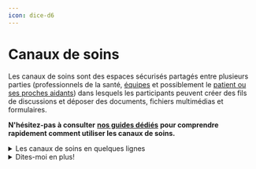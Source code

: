 ```yaml
---
icon: dice-d6
---
```


# Canaux de soins

Les canaux de soins sont des espaces sécurisés partagés entre plusieurs parties (professionnels de la santé, [équipes](equipes/) et possiblement le [patient ou ses proches aidants](communication-patients-et-proche-aidants/)) dans lesquels les participants peuvent créer des fils de discussions et déposer des documents, fichiers multimédias et formulaires.

**N'hésitez-pas à consulter** [**nos guides dédiés**](https://braver-1.gitbook.io/braver/training/pour-les-professionnels/canaux-de-soins) **pour comprendre rapidement comment utiliser les canaux de soins.**

<details>

<summary>Les canaux de soins en quelques lignes</summary>

* Un canal de soins regroupe en quelque sorte une “équipe de soins” dans laquelle se produisent des discussions. Ainsi, les fils de discussion peuvent être classés dans une fiche patient puis dans un canal de soins spécifique.
* Les canaux de soins permettent de rejoindre toute l'équipe de soins en un seul clic, sans devoir ajouter tous les participants 1 à 10.
  * Par exemple, sous la fiche d’un patient, on pourrait retrouver le canal de soins "Prescriptions" qui regroupe le médecin, l’infirmière et le pharmacien du patient. Toutes les discussions au sujet des prescriptions seront regroupées dans ce canal de soins.
* Les discussions créées dans un canal peuvent inclure tous les intervenants de l’équipe de soins ou un sous-ensemble de celle-ci. Cela permet de notifier les bonnes personnes sans déranger les autres tout en s'assurant qu'elles aient tout de même accès à l'information partagée.
* La communication avec un patient ou un membre de son entourage se fait via l'invitation de ces derniers dans un canal de soins.

</details>

<details>

<summary>Dites-moi en plus!</summary>

* Un canal de soins est toujours associé à une fiche-patient.
* Ces canaux sont titrés afin d’offrir un contexte immédiatement reconnaissable par les membres de l’équipe de soins (par exemple: “Soins de confort”, “Mal de dos chronique”, “Soins multidisciplinaires”, “Hospitalisation” etc.).
* Un membre de l’équipe de soins d’un patient ayant créé ou ayant été invité dans un canal de soins (ex: son médecin de famille, le pharmacien, l’infirmière de soins à domicile) peut aisément initier des fils de discussions avec un ou plusieurs autres membres de l’équipe de soins, sur demande.
* L'équipe d'un canal de soins peut comprendre:
  * des individus intervenants de santé
  * le [patient ou des membres de l'entourage du patient](communication-patients-et-proche-aidants/) (ex: famille, proche-aidant)
  * des [équipes](equipes/)
* Lorsqu’une équipe de travail est invitée dans un canal de soins, on peut y désigner un de ses membres comme personne responsable du patient à un moment précis.
* Le membre désigné d’une équipe de travail pour un canal de soins particulier peut changer avec le temps, soit par une intervention manuelle, ou par le biais d’une intégration avec un système source de gestion des horaires (personne de garde) ou de dossier patient (personne responsable du patient).
* Les discussions créées dans un canal peuvent inclure tous les intervenants de l’équipe de soins ou un sous-ensemble de celle-ci.
* L’équipe de soins rassemblée dans un canal de ce type peut être composée de membres provenant d’une même organisation ou de différentes organisations, puisque toutes et tous se trouvent au sein d’un seul et unique réseau.
  * Lorsque le consentement du patient est implicite entre les différentes parties (ex: différentes équipes au sein d’un hôpital), le consentement n’est pas demandé puisqu’il n’est pas nécessaire.
  * Lorsqu’un utilisateur ou une équipe est invitée dans un canal de soins mais qu’il n’y a pas de consentement implicite du patient entre la partie qui invite et celle qui est invitée, Braver demande et collige que la personne qui invite ait obtenu le consentement du patient à inclure l’autre partie dans le canal de soins.
* Un canal de soins peut être créé automatiquement par le biais d’une intégration avec un système tiers, par exemple suite à un événement qui nécessite un échange d’information entre des professionnels désignés
* Lors d’une invitation à être inclus dans un canal de soins, l’invité a le choix d’accepter ou de décliner l’invitation, sauf pour les patient ou proches aidants.

</details>
